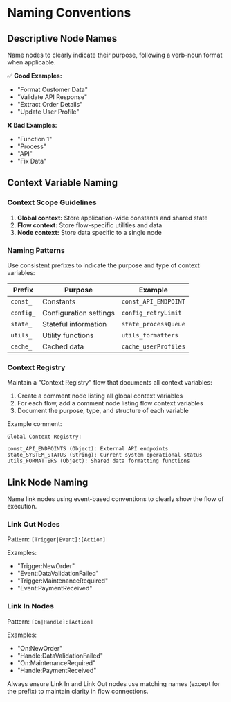 # Naming Conventions

## Descriptive Node Names

Name nodes to clearly indicate their purpose, following a verb-noun format when applicable.

✅ **Good Examples:**
- "Format Customer Data"
- "Validate API Response" 
- "Extract Order Details"
- "Update User Profile"

❌ **Bad Examples:**
- "Function 1"
- "Process"
- "API"
- "Fix Data"

## Context Variable Naming

### Context Scope Guidelines

1. **Global context:** Store application-wide constants and shared state
2. **Flow context:** Store flow-specific utilities and data
3. **Node context:** Store data specific to a single node

### Naming Patterns

Use consistent prefixes to indicate the purpose and type of context variables:

| Prefix    | Purpose                   | Example               |
|-----------|---------------------------|----------------------|
| `const_`  | Constants                 | `const_API_ENDPOINT` |
| `config_` | Configuration settings    | `config_retryLimit`  |
| `state_`  | Stateful information      | `state_processQueue` |
| `utils_`  | Utility functions         | `utils_formatters`   |
| `cache_`  | Cached data               | `cache_userProfiles` |

### Context Registry

Maintain a "Context Registry" flow that documents all context variables:

1. Create a comment node listing all global context variables
2. For each flow, add a comment node listing flow context variables
3. Document the purpose, type, and structure of each variable

Example comment:

```text
Global Context Registry:

const_API_ENDPOINTS (Object): External API endpoints
state_SYSTEM_STATUS (String): Current system operational status
utils_FORMATTERS (Object): Shared data formatting functions
```

## Link Node Naming

Name link nodes using event-based conventions to clearly show the flow of execution.

### Link Out Nodes

Pattern: `[Trigger|Event]:[Action]`

Examples:
- "Trigger:NewOrder"
- "Event:DataValidationFailed"
- "Trigger:MaintenanceRequired"
- "Event:PaymentReceived"

### Link In Nodes

Pattern: `[On|Handle]:[Action]`

Examples:
- "On:NewOrder"
- "Handle:DataValidationFailed"
- "On:MaintenanceRequired"
- "Handle:PaymentReceived"

Always ensure Link In and Link Out nodes use matching names (except for the prefix) to maintain clarity in flow connections.
